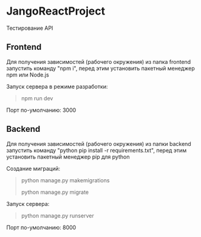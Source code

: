 # JangoReactProject

Тестирование API

## Frontend

Для получения зависимостей (рабочего окружения) из папка frontend запустить команду "npm i", перед этим установить пакетный менеджер npm или Node.js

Запуск сервера в режиме разработки:

> npm run dev

Порт по-умолчанию: 3000

## Backend

Для получения зависимостей (рабочего окружения) из папки backend запустить команду "python pip install -r requirements.txt", перед этим установить пакетный менеджер pip для python

Создание миграций:

> python manage.py makemigrations
>
> python manage.py migrate

Запуск сервера:

> python manage.py runserver

Порт по-умолчанию: 8000
